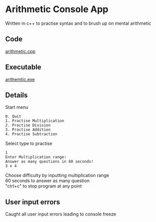 # Arithmetic Console App
Written in c++ to practise syntax and to brush up on mental arithmetic
##  Code
[arithmetic.cpp](https://github.com/ctxj/cpp-projects/blob/main/arithemtic.cpp)
## Executable
[arithemtic.exe](https://github.com/ctxj/cpp-projects/blob/main/requirements.txt)
## Details
Start menu
```
0. Quit
1. Practise Multiplication
2. Practise Division
3. Practise Addition
4. Practise Subtraction
```
Select type to practise  

```
1
Enter Multiplication range:
Answer as many questions in 60 seconds!
3 x 4
```
Choose difficulty by inputting multiplication range  
60 seconds to answer as many question  
"ctrl+c" to stop program at any point
## User input errors
Caught all user input errors leading to console freeze